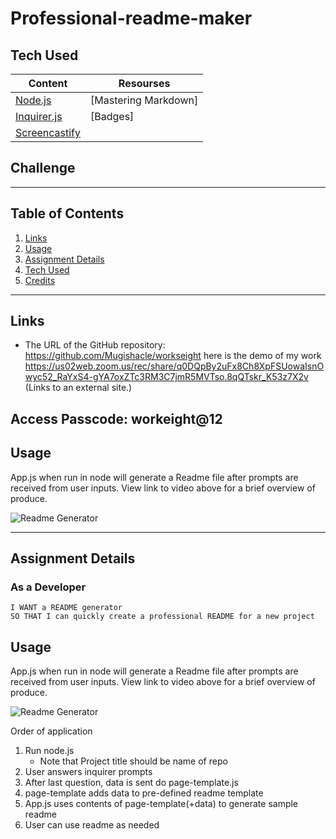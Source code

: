 # Professional-readme-maker

## Tech Used
Content | Resourses
--------| ---------
[Node.js](https://nodejs.org/api/fs.html) | [Mastering Markdown]
[Inquirer.js](https://www.npmjs.com/package/inquirer) | [Badges]
[Screencastify](https://www.screencastify.com) |

## Challenge 
---
## Table of Contents
1. [Links](#links)
1. [Usage](#usage)
1. [Assignment Details](#assignment-details)
1. [Tech Used](#tech-used)
1. [Credits](#credits)
---
## Links
* The URL of the GitHub repository: https://github.com/Mugishacle/workseight
here is the demo of my work
https://us02web.zoom.us/rec/share/q0DQpBy2uFx8Ch8XpFSUowaIsnOwyc52_RaYxS4-gYA7oxZTc3RM3C7jmR5MVTso.8qQTskr_K53z7X2v (Links to an external site.)

Access Passcode: workeight@12
---
## Usage

App.js when run in node will generate a Readme file after prompts are received from user inputs. View link to video above for a brief overview of produce. 

<img alt="Readme Generator" src="assets/code-overview.png">


---



## Assignment Details

### As a Developer
```
I WANT a README generator
SO THAT I can quickly create a professional README for a new project
```
## Usage

App.js when run in node will generate a Readme file after prompts are received from user inputs. View link to video above for a brief overview of produce. 

<img alt="Readme Generator" src="assets/code-overview.png">

Order of application
1. Run node.js
    * Note that Project title should be name of repo
1. User answers inquirer prompts
1. After last question, data is sent do page-template.js
1. page-template adds data to pre-defined readme template
1. App.js uses contents of page-template(+data) to generate sample readme
1. User can use readme as needed


